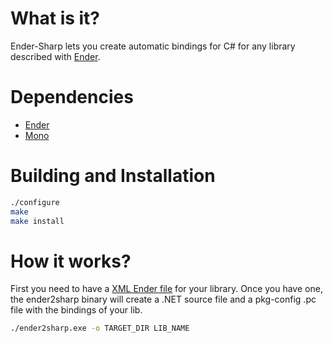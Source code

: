 What is it?
===========
Ender-Sharp lets you create automatic bindings for C# for any library described with [Ender](https://github.com/turran/ender).

Dependencies
============
+ [Ender](https://github.com/turran/ender)
+ [Mono](http://www.mono-project.com/)

Building and Installation
=========================
```bash
./configure
make
make install
```

How it works?
=============
First you need to have a [XML Ender file](https://github.com/turran/ender/wiki/XML-File-Format) for your library.
Once you have one, the ender2sharp binary will create a .NET source file and a pkg-config .pc file with the bindings of your lib.

```bash
./ender2sharp.exe -o TARGET_DIR LIB_NAME
```
